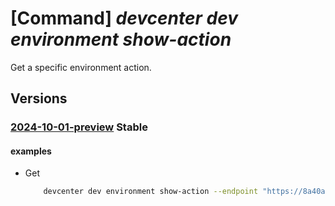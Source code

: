 # [Command] _devcenter dev environment show-action_

Get a specific environment action.

## Versions

### [2024-10-01-preview](/Resources/data-plane/microsoft.devcenter/L3Byb2plY3RzL3t9L3VzZXJzL3t9L2Vudmlyb25tZW50cy97fS9hY3Rpb25zL3t9/2024-10-01-preview.xml) **Stable**

<!-- data-plane:microsoft.devcenter /projects/{}/users/{}/environments/{}/actions/{} 2024-10-01-preview -->

#### examples

- Get
    ```bash
        devcenter dev environment show-action --endpoint "https://8a40af38-3b4c-4672-a6a4-5e964b1870ed- contosodevcenter.centralus.devcenter.azure.com/" --name "mydevenv" --project-name "DevProject" --user-id "00000000-0000-0000-0000-000000000000" --action-name "myEnv-Delete"
    ```
